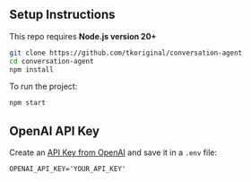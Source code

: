 ## Setup Instructions

This repo requires **Node.js version 20+** 


```bash
git clone https://github.com/tkoriginal/conversation-agent
cd conversation-agent
npm install
```

To run the project:

```bash
npm start
```

## OpenAI API Key

Create an [API Key from OpenAI](https://platform.openai.com/settings/organization/api-keys) and save it in a `.env` file:

```
OPENAI_API_KEY='YOUR_API_KEY'
```
